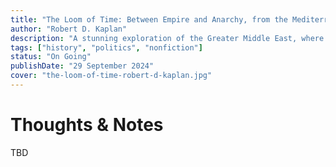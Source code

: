 ```yaml
---
title: "The Loom of Time: Between Empire and Anarchy, from the Mediterranean to China"
author: "Robert D. Kaplan"
description: "A stunning exploration of the Greater Middle East, where lasting stability has often seemed just out of reach but may hold the key to the shifting world order of the twenty-first century"
tags: ["history", "politics", "nonfiction"]
status: "On Going"
publishDate: "29 September 2024"
cover: "the-loom-of-time-robert-d-kaplan.jpg"
---
```


# Thoughts & Notes

TBD
